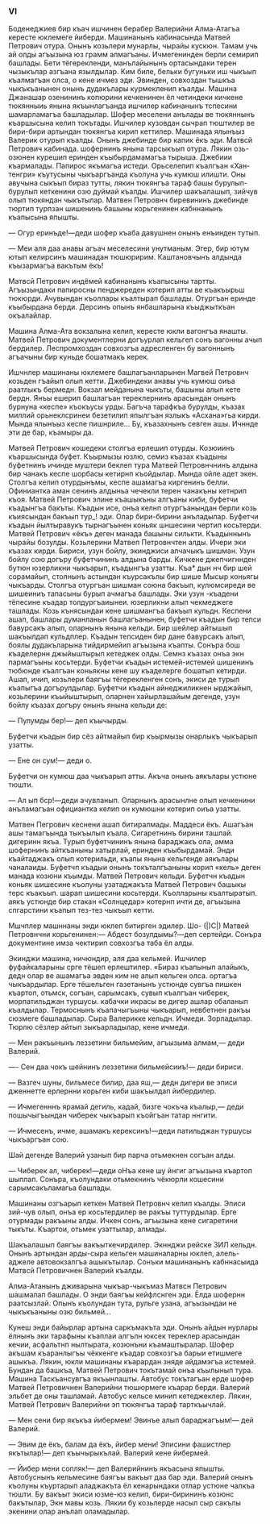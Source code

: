 ### VI

Боденеджиев бир къач ишчинен берабер Валерийни Алма-Атагъа кересте юклемеге йиберди.
Машинанынъ кабинасында Матвей Петрович отура.
Онынъ козьлери мунарлы, чырайы кускюн.
Тамам учь ай олды агъызына юз грамм алмагъаны.
Ичмегенинден берли семирип башлады.
Бети тёгерекленди, манълайынынъ ортасындаки терен чызыкълар азгъана язылдылар.
Ким биле, бельки бугуньки иш чыкъып къалмагъан олса, о кене ичмез эди.
Эвинден, совхоздан тышкъа чыкъкъанынен онынъ дудакълары курмекленип къалды.
Машина Джанашар озенининъ копюрини кечкенинен ёл четиндеки кичкене тюкянныиь янына якъынлагъанда ишчилер кабинанынъ тспесини шамарламагъа башладылар.
Шофер меселени анълады ве тюкяннынъ къаршысына келип токътады.
Ишчилер кузовдан сычрап тюштилер ве бири-бири артындан тюкянгъа кирип кеттилер.
Машинада ялынъыз Валерик отурып къалды.
Онынъ джебинде бир капик ёкъ эди.
Матвсй Петрович кабинада.
шофернинъ янына тарсыкъып отура.
Лякин озь-озюнен курешип еринден къыбырдамамагъа тырыша.
Джебиии къармалады.
Папирос якъмагъа истеди.
Орьселепип къалгъан «Хан-тенгри» къутусыны чыкъаргъанда къолуна учь кумюш илишти.
Оны авучына сыкъып бираз тутты, лякин тюкянгъа тараф башы бурулып-бурулып кеткенини озю дуймай къалды.
Ишчилер шакъалашып, зийчув олып тюкяндан чыкътылар.
Матвен Петровнч биревининъ джебинде тюртип турпзан шишенинъ башыны корьгенинен кабннанынъ къапысына япышты.

— Огур еринъде!—деди шофер къаба давушнен онынъ енъинден тутып.

— Меи аля даа анавы агъач меселесини унутманым.
Эгер, бир ютум ютып келирсинъ машинадан тюшюририм.
Каштановчынъ алдында къызармагъа вакътым ёкъ!

Матвсй Петрович индёмей кабинанынъ къапысыны тартты.
Агъызындаки папиросны пенджереден котерип атты ве къакъырьш тюкюрди.
Ачувындан къоллары къалтырап башлады.
Отургъан еринде къыбырдана берди.
Дерсинъ опынъ янбашларына къыджыткъан окъалайлар.

Машина Алма-Ата вокзалына келип, кересте юкли вагонгъа янашты.
Матвей Петрович документлерни догъурлап кельгеп сонъ вагонны ачып бердилер.
Леспромхоздан совхозгъа адресленген бу вагоннынъ агъачыны бир куньде бошатмакъ керек.

Ишчнлер машинаны юклемеге башлагъанларынен Магвей Петровнч козьден гъайып олып кетти.
Джебиндеки анавы учь кумюш оиъа раатлыкъ бермедн.
Вокзал мейданына чыкъты, башыны алып кете бердн.
Янъы ешерип башлагъан тереклернинъ арасындан онынъ бурнуна «кеспе» къокъусы урды.
Багъча тарафкъа бурулды, къазах миллий орьнеклсринеи безетилип япылгъан язлыкъ «Асхана»гьа кирди.
Мында ялынъыз кеспе пишнриле...
Бу, къазахнынъ севген ашы.
Ичннде эти де бар, къамыры да.

Матвей Петрович кошедеки столгъа ерлешип отурды.
Козюиинъ къаршысында буфет.
Къырмызы юзлю, семиз къазах къадыны буфетнинъ ичинде муштери беклеп тура Матвей Петровнчнинъ алдына бир чанакъ кеспе шорбасы кетирнп къойдылар.
Мында ойле адет экен.
Столгъа келип отурдынъмы, кеспе ашамагъа киргенинъ белли.
Офиниантка аман сенинъ алдыньа чечекли терен чанакъны кетнрип къоя.
Матвей Петрович элине къашыкъны алгъаны киби, буфетчи къадынгъа бакъты.
Къадын исе, онъа келнп отургъанындан берли козь къиясындан бакъып тур_! эди.
Олар бири-бирини анъладылар.
Буфетчи къадын йылтыравукъ тырнагъынен коньяк шншесини чертип косьтерди.
Матвей Петрович «ёкъ» деген манада башыны силькти.
Къадыннынъ чырайы бозулды.
Козьлерини Матвеп Петровнчтен алды.
Ичери эки къазах кирди.
Бириси, узун бойлу, экинджиси алчачыкъ шишман.
Узун бойлу сою догъру буфетчининъ алдына барды.
Кичкене джепчигннден бутюн юзерликни чыкъарып, къадынгъа узатты.
Къа* дын нч бир шей сорамайып, столнынъ астындан къурсакълы бир шише Мысыр коньягы чыкъарды.
Столгъа отургъан шишман союна бакъып, кулюмсиреди ве шишеиниъ тапасыны бурып ачмагъа башлады.
Эки узун -къадени тёпесине къадар толдургъаиынеи.
юзерликни алып чекмеджеге ташлады.
Козь кънясындаи кене шишмангъа бакъып кульдн.
Кеспени ашап, башлары думанланын башлагъанынен, буфетчи къадын бир тепси бавурсакъ алып, оларнынъ янына кельди.
Бир шейлер айтышып шакъылдап кульдплер.
Къадын тепсиден бир дане бавурсакъ алып, боялы дудакъларына тийдирмейип агъызына къапты.
Сонъра бош къаделернн джыйыштырып кетеджек олды.
Семнз къазах онъа экн пармагъыны косьтерди.
Буфетчи къадын истемей-истемей шишенинъ тюбюнде къалгъан коньякны кене шу къаделерге бошатып кетирди.
Ашап, ичип, козьлери баягъы тёгерекленген сонъ, экиси де турып къапыгъа догърулдылар.
Буфетчи къадын айнеджиликнен ырджайып, козьлерини къыйыштырып, оларнен хайырлашайым дегенде, узун бойлу къазах догъру онынъ янына кельди де:

— Пулумды бер!— деп къычырды.

Буфетчи къадын бир сёз айтмайып бир къырмызы онарлыкъ чыкъарып узатты.

— Ене он сум!— деди о.

Буфетчи он кумюш даа чыкъарып атты.
Акъча онынъ аякълары устюне тюшти.

— Ал ып бср!—деди ачувланып.
Оларнынъ арасынлне олып кечкенини анъламагъан официантка келип он кумюшни котерип оиъа узатты.

Матвен Пегрович кеснени ашап битиралмады.
Маддеси ёкъ.
Ашагъан ашы тамагъында тыкъылып къала.
Сигаретнинъ бирини ташлай.
дигеринн якъа.
Турып буфетчининъ янына бараджакъ ола, амма шофернинъ айткъаныны хатырлай, еринден къыбырдамай.
Энди къайтаджакъ олып котерильди, къапы янына кельгенде аякълары чаналаиды.
Буфетчп къадыи онынъ токъталгъаныны корип «кель» деген манада козюни къымды.
Матвей Петрович кельди.
Буфетчн къадын коньяк шишесине къолуны узатаджакъта Матвей Петрович башыкы терс къакъып.
шарап шишесини косьтерди.
Къолларыны къалтыратып.
аякъ устюнде бир стакан «Солнцедар» котернп ичти де, агъызына спгарстини къапып тез-тез чыкъып кетти.

Мшчплер машннаны энди юклеп битирген эдилер.
Шо- (|)С|) Матвей Петровнчни корьгенинен:— Абдест бозулдымы?—деп сертейди.
Сонъра документине имза чектирип совхозгъа таба ёл алды.

Экинджи машина, ничюндир, аля даа кельмей.
Ишчилер фуфайкаларыны срге тёшеп ерлештилер.
«Бираз къапынып алайыкъ, дедн олар ве ашамагъа эвден ким не алып кельген олса.
ортагъа чыкъардылар.
Ерге тёшельген газетанынъ устюнде сувгъа пишкен къартоп, отьмск, согъан, сарымсакъ, сувып къалгъан чиберек, морпатильджан туршусы.
кабачки икрасы ве дигер ашлар обаланып къалдылар.
Термоснынъ къапачыгъыны чыкъарып, невбетнен ракъы сюзмеге башладылар.
Сыра Валерикке кельдн.
Ичмеди.
Зорладылар.
Тюрлю сёзлер айтып зыкъарладылар, кене ичмеди.

— Мен ракъынынъ леззетини бильмейим, агъызыма алмам,— деди Валерий.

—- Сен даа чокъ шейнинъ леззетини бильмейсииъ!— деди бириси.

— Вазгеч шуны, бильмесе билир, даа яш,— дедн дигери ве эписи дженнетте ерлернни корьген киби шакъылдап йибердилер.

— Ичмегенннъ ярамай дегиль, кадай, бизге чокъча къалыр,— деди пошычыгъындан чиберек чыкъарып къойгъан татар ннгити.

— Ичмесенъ, ичме, ашамакъ керексинъ!—деди патильджан туршусы чыкъаргъан сою.

Шай дегенде Валерий узанып бир парча отьмекнен согъан алды.

— Чиберек ал, чиберек!—деди оНъа кене шу йнгиг агъызына къартоп шыплап.
Сонъра, къолундаки отьмекнинъ чёкюрли кошесини сарымсакъламагьа башлады.

Машинаны озгъарып кеткен Матвей Петровнч келип къалды.
Эписи зий-чув олып, онъа ер косьтердилер ве ракъы туттурдылар.
Ерге отурмады ракъыны алды.
Ичкен сонъ, агъызына кене сигаретини тыкъты.
Къартои, отьмек узаттылар, алмады.

Шакъалашып баягъы вакъыткечирдилер.
Экннджи рейске ЗИЛ кельдн.
Онынъ артындан арды-сыра кельген машиналарны юклеп, алель-аджеле автовокзалгъа ашыкътылар.
Сонъки машинанынъ кабннасыида Матвсй Петровичнен Валерий къалды.

Алма-Атанынъ дживарына чыкъар-чыкъмаз Матвсн Петрович шашмалап башлады.
О энди баягъы кейфлснген эди.
Ёлда шофернн раатсызлай.
Опынъ къолундан тута, рульге узана, агъызындаи не чыкъкъаныны озю бильмей...

Кунеш энди байырлар артына саркъмакъта эди.
Онынъ айдын нурлары ёлнынъ эки тарафыны къаплаи алгълн юксек тереклер арасындан кечии, асфальтнп нылтырата, козюнъни къамаштыралар.
Шофер акъшам къаранлыгъы чёккенге къадар совхозгъа барыи етишмеге ашыкъа.
Лякин, юкли машинаны къарардан зняде айдамэгъа истемей.
Бундан да башкъа, Матвей Петрович токътамай онъа къылынып тура.
Машина Таскъансувгъа якъынлашты.
Автобус токътагъан ерде шофер Матвей Петровичнен Валерийни тюшюрмеге къарар берди.
Валерий эльбет де оны ташламай.
Автобус кельсе минип кетеджеклер.
Лякин, Матвей Петрович Валерийни эп тюкянгъа тараф тарткъычлай.

— Мен сени бир якъкъа йибермем!
Эвинъе алып бараджагъым!— дей Валерий.

— Эвим де ёкъ, балам да ёкъ, йибер мени!
Эписини фашистлер якътылар!— деп къычырыкълай.
Валерий кене йибермей.

— Йибер мени сопляк!— деп Валерийнинъ якъасына япышты.
Автобуснынъ кельмесине баягъы вакъыт даа бар эди.
Валерий онынъ къолуны къуртарып аладжакъта ёл кенарындаки отлар устюне чалкъа тюшти.
Бу вакъыт экиси юзме-юз келип, бири-бирининъ козюнс бакътылар, Экн мавы козь.
Лякии бу козьлерде насыл сыр сакълы экенини олар анълап оламадылар.
